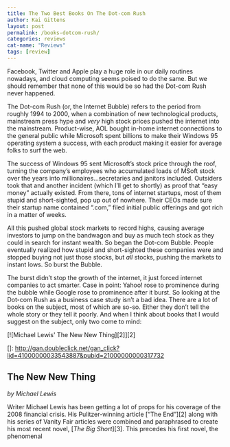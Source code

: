 ```yaml
---
title: The Two Best Books On The Dot-com Rush
author: Kai Gittens
layout: post
permalink: /books-dotcom-rush/
categories: reviews
cat-name: "Reviews"
tags: [review]
---
```


Facebook, Twitter and Apple play a huge role in our daily routines nowadays, and cloud computing seems poised to do the same. But we should remember that none of this would be so had the Dot-com Rush never happened.

The Dot-com Rush (or, the Internet Bubble) refers to the period from roughly 1994 to 2000, when a combination of new technological products, mainstream press hype and *very* high stock prices pushed the internet into the mainstream. Product-wise, AOL bought in-home internet connections to the general public while Microsoft spent billions to make their Windows 95 operating system a success, with each product making it easier for average folks to surf the web. 

The success of Windows 95 sent Microsoft’s stock price through the roof, turning the company’s employees who accumulated loads of MSoft stock over the years into millionaires…secretaries and janitors included. Outsiders took that and another incident (which I’ll get to shortly) as proof that “easy money” actually existed. From there, tons of internet startups, most of them stupid and short-sighted, pop up out of nowhere. Their CEOs made sure their startup name contained “.com,” filed initial public offerings and got rich in a matter of weeks. 

All this pushed global stock markets to record highs, causing average investors to jump on the bandwagon and buy as much tech stock as they could in search for instant wealth. So began the Dot-com Bubble. People eventually realized how stupid and short-sighted these companies were and stopped buying not just those stocks, but *all* stocks, pushing the markets to instant lows. So burst the Bubble.

The burst didn’t stop the growth of the internet, it just forced internet companies to act smarter. Case in point: Yahoo! rose to prominence during the bubble while Google rose to prominence after it burst. So looking at the Dot-com Rush as a business case study isn’t a bad idea. There are a lot of books on the subject, most of which are so-so. Either they don’t tell the whole story or they tell it poorly. And when I think about books that I would suggest on the subject, only two come to mind:

[![Michael Lewis' The New New Thing][2]][2]

 []: http://gan.doubleclick.net/gan_click?lid=41000000033543887&pubid=21000000000317732

## The New New Thing  
*by Michael Lewis*  


Writer Michael Lewis has been getting a lot of props for his coverage of the 2008 financial crisis. His Pulitzer-winning article [“The End”][2] along with his series of Vanity Fair articles were combined and paraphrased to create his most recent novel, [*The Big Short*][3]. This precedes his first novel, the phenomenal 